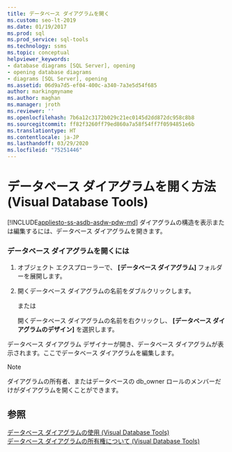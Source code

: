 ```yaml
---
title: データベース ダイアグラムを開く
ms.custom: seo-lt-2019
ms.date: 01/19/2017
ms.prod: sql
ms.prod_service: sql-tools
ms.technology: ssms
ms.topic: conceptual
helpviewer_keywords:
- database diagrams [SQL Server], opening
- opening database diagrams
- diagrams [SQL Server], opening
ms.assetid: 06d9a7d5-ef04-400c-a340-7a3e5d54f685
author: markingmyname
ms.author: maghan
ms.manager: jroth
ms.reviewer: ''
ms.openlocfilehash: 7b6a12c3172b029c21ec0145d2dd872dc958c8b8
ms.sourcegitcommit: ff82f3260ff79ed860a7a58f54ff7f0594851e6b
ms.translationtype: HT
ms.contentlocale: ja-JP
ms.lasthandoff: 03/29/2020
ms.locfileid: "75251446"
---
```

# <a name="open-database-diagrams-visual-database-tools"></a>データベース ダイアグラムを開く方法 (Visual Database Tools)
[!INCLUDE[appliesto-ss-asdb-asdw-pdw-md](../../includes/appliesto-ss-asdb-asdw-pdw-md.md)]
ダイアグラムの構造を表示または編集するには、データベース ダイアグラムを開きます。  
  
### <a name="to-open-a-database-diagram"></a>データベース ダイアグラムを開くには  
  
1.  オブジェクト エクスプローラーで、 **[データベース ダイアグラム]** フォルダーを展開します。  
  
2.  開くデータベース ダイアグラムの名前をダブルクリックします。  
  
    または  
  
    開くデータベース ダイアグラムの名前を右クリックし、 **[データベース ダイアグラムのデザイン]** を選択します。  
  
データベース ダイアグラム デザイナーが開き、データベース ダイアグラムが表示されます。ここでデータベース ダイアグラムを編集します。  
  
> [!NOTE]  
> ダイアグラムの所有者、またはデータベースの db_owner ロールのメンバーだけがダイアグラムを開くことができます。  
  
## <a name="see-also"></a>参照  
[データベース ダイアグラムの使用 (Visual Database Tools)](../../ssms/visual-db-tools/work-with-database-diagrams-visual-database-tools.md)  
[データベース ダイアグラムの所有権について (Visual Database Tools)](../../ssms/visual-db-tools/understand-database-diagram-ownership-visual-database-tools.md)  
  
